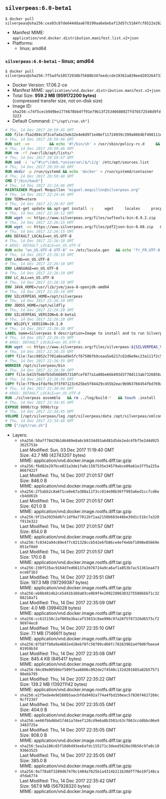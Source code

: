 ## `silverpeas:6.0-beta1`

```console
$ docker pull silverpeas@sha256:cea93c87de644ddaa678199aa6ebebaf13d57c5184fcf8522e2628a2d8ccfbd4
```

-	Manifest MIME: `application/vnd.docker.distribution.manifest.list.v2+json`
-	Platforms:
	-	linux; amd64

### `silverpeas:6.0-beta1` - linux; amd64

```console
$ docker pull silverpeas@sha256:7f5adfe10572938b75688b347eedccde19362a839eed2032647331769bdabab1
```

-	Docker Version: 17.06.2-ce
-	Manifest MIME: `application/vnd.docker.distribution.manifest.v2+json`
-	Total Size: **959.2 MB (959172200 bytes)**  
	(compressed transfer size, not on-disk size)
-	Image ID: `sha256:c74f5cecb9d9be1774678bb4ff91e79b13f25346688027fd7b572548d9fd3223`
-	Default Command: `["\/opt\/run.sh"]`

```dockerfile
# Thu, 14 Dec 2017 20:59:45 GMT
ADD file:f5a2d04c3f3cafada15eb32e4e8d971e48ef11724939c399a8664bf498111e67 in / 
# Thu, 14 Dec 2017 20:59:46 GMT
RUN set -xe 		&& echo '#!/bin/sh' > /usr/sbin/policy-rc.d 	&& echo 'exit 101' >> /usr/sbin/policy-rc.d 	&& chmod +x /usr/sbin/policy-rc.d 		&& dpkg-divert --local --rename --add /sbin/initctl 	&& cp -a /usr/sbin/policy-rc.d /sbin/initctl 	&& sed -i 's/^exit.*/exit 0/' /sbin/initctl 		&& echo 'force-unsafe-io' > /etc/dpkg/dpkg.cfg.d/docker-apt-speedup 		&& echo 'DPkg::Post-Invoke { "rm -f /var/cache/apt/archives/*.deb /var/cache/apt/archives/partial/*.deb /var/cache/apt/*.bin || true"; };' > /etc/apt/apt.conf.d/docker-clean 	&& echo 'APT::Update::Post-Invoke { "rm -f /var/cache/apt/archives/*.deb /var/cache/apt/archives/partial/*.deb /var/cache/apt/*.bin || true"; };' >> /etc/apt/apt.conf.d/docker-clean 	&& echo 'Dir::Cache::pkgcache ""; Dir::Cache::srcpkgcache "";' >> /etc/apt/apt.conf.d/docker-clean 		&& echo 'Acquire::Languages "none";' > /etc/apt/apt.conf.d/docker-no-languages 		&& echo 'Acquire::GzipIndexes "true"; Acquire::CompressionTypes::Order:: "gz";' > /etc/apt/apt.conf.d/docker-gzip-indexes 		&& echo 'Apt::AutoRemove::SuggestsImportant "false";' > /etc/apt/apt.conf.d/docker-autoremove-suggests
# Thu, 14 Dec 2017 20:59:46 GMT
RUN rm -rf /var/lib/apt/lists/*
# Thu, 14 Dec 2017 20:59:47 GMT
RUN sed -i 's/^#\s*\(deb.*universe\)$/\1/g' /etc/apt/sources.list
# Thu, 14 Dec 2017 20:59:48 GMT
RUN mkdir -p /run/systemd && echo 'docker' > /run/systemd/container
# Thu, 14 Dec 2017 20:59:48 GMT
CMD ["/bin/bash"]
# Thu, 14 Dec 2017 22:24:46 GMT
MAINTAINER Miguel Moquillon "miguel.moquillon@silverpeas.org"
# Thu, 14 Dec 2017 22:24:46 GMT
ENV TERM=xterm
# Thu, 14 Dec 2017 22:26:07 GMT
RUN apt-get update && apt-get install -y     wget     locales     procps     net-tools     zip     unzip     openjdk-8-jdk     ffmpeg     imagemagick     ghostscript     ure     gpgv   && rm -rf /var/lib/apt/lists/*   && update-ca-certificates -f
# Thu, 14 Dec 2017 22:26:12 GMT
RUN wget -nc https://www.silverpeas.org/files/swftools-bin-0.9.2.zip   && echo 'd40bd091c84bde2872f2733a3c767b3a686c8e8477a3af3a96ef347cf05c5e43 *swftools-bin-0.9.2.zip' | sha256sum -   && unzip swftools-bin-0.9.2.zip -d /   && rm swftools-bin-0.9.2.zip
# Thu, 14 Dec 2017 22:26:15 GMT
RUN wget -nc https://www.silverpeas.org/files/pdf2json-bin-0.68.zip   && echo 'eec849cdd75224f9d44c0999ed1fbe8764a773d8ab0cf7fff4bf922ab81c9f84 *pdf2json-bin-0.68.zip' | sha256sum -   && unzip pdf2json-bin-0.68.zip -d /   && rm pdf2json-bin-0.68.zip
# Thu, 14 Dec 2017 22:26:15 GMT
ARG DEFAULT_LOCALE=en_US.UTF-8
# Thu, 14 Dec 2017 22:26:18 GMT
# ARGS: DEFAULT_LOCALE=en_US.UTF-8
RUN echo "en_US.UTF-8 UTF-8" >> /etc/locale.gen   && echo "fr_FR.UTF-8 UTF-8" >> /etc/locale.gen   && echo "de_DE.UTF-8 UTF-8" >> /etc/locale.gen   && locale-gen   && update-locale LANG=${DEFAULT_LOCALE} LANGUAGE=${DEFAULT_LOCALE} LC_ALL=${DEFAULT_LOCALE}
# Thu, 14 Dec 2017 22:26:18 GMT
ENV LANG=en_US.UTF-8
# Thu, 14 Dec 2017 22:26:18 GMT
ENV LANGUAGE=en_US.UTF-8
# Thu, 14 Dec 2017 22:26:19 GMT
ENV LC_ALL=en_US.UTF-8
# Thu, 14 Dec 2017 22:26:19 GMT
ENV JAVA_HOME=/usr/lib/jvm/java-8-openjdk-amd64
# Thu, 14 Dec 2017 22:26:19 GMT
ENV SILVERPEAS_HOME=/opt/silverpeas
# Thu, 14 Dec 2017 22:26:19 GMT
ENV JBOSS_HOME=/opt/wildfly
# Thu, 14 Dec 2017 22:26:20 GMT
ENV SILVERPEAS_VERSION=6.0-beta1
# Thu, 14 Dec 2017 22:26:20 GMT
ENV WILDFLY_VERSION=10.1.0
# Thu, 14 Dec 2017 22:26:20 GMT
LABEL name=Silverpeas 6 description=Image to install and to run Silverpeas 6 vendor=Silverpeas version=6.0-beta1 build=1
# Thu, 14 Dec 2017 22:26:35 GMT
# ARGS: DEFAULT_LOCALE=en_US.UTF-8
RUN wget -nc https://www.silverpeas.org/files/silverpeas-${SILVERPEAS_VERSION}-wildfly${WILDFLY_VERSION%.?.?}.zip   && wget -nc https://www.silverpeas.org/files/silverpeas-${SILVERPEAS_VERSION}-wildfly${WILDFLY_VERSION%.?.?}.zip.asc   && gpg --keyserver ha.pool.sks-keyservers.net --recv-keys 3F4657EF9C591F2FEA458FEBC19391EB3DF442B6   && gpg --batch --verify silverpeas-${SILVERPEAS_VERSION}-wildfly${WILDFLY_VERSION%.?.?}.zip.asc silverpeas-${SILVERPEAS_VERSION}-wildfly${WILDFLY_VERSION%.?.?}.zip   && wget -nc http://download.jboss.org/wildfly/${WILDFLY_VERSION}.Final/wildfly-${WILDFLY_VERSION}.Final.zip   && unzip silverpeas-${SILVERPEAS_VERSION}-wildfly${WILDFLY_VERSION%.?.?}.zip -d /opt   && unzip wildfly-${WILDFLY_VERSION}.Final.zip -d /opt   && mv /opt/silverpeas-${SILVERPEAS_VERSION}-wildfly${WILDFLY_VERSION%.?.?} /opt/silverpeas   && mv /opt/wildfly-${WILDFLY_VERSION}.Final /opt/wildfly   && rm *.zip   && mkdir -p /root/.m2
# Thu, 14 Dec 2017 22:26:35 GMT
COPY file:7acc9852c7701a8ead9e5fcf67506fb9ceaa5e6217c62d6e9ec23a111f2c5ba1 in /root/.m2/ 
# Thu, 14 Dec 2017 22:26:35 GMT
WORKDIR /opt/silverpeas/bin
# Thu, 14 Dec 2017 22:26:36 GMT
COPY file:b415fb4bfb5d5668057310fcef877a1a88be66b493d3770d113ab7326856a7da in /opt/ 
# Thu, 14 Dec 2017 22:26:36 GMT
COPY file:f79ce1fdaf6c3f3f07123c625be5f84429c455b2eac9b963766454fbd769afe6 in /opt/silverpeas/configuration/silverpeas/ 
# Thu, 14 Dec 2017 22:30:04 GMT
# ARGS: DEFAULT_LOCALE=en_US.UTF-8
RUN ./silverpeas assemble   && rm ../log/build-*   && touch .install
# Thu, 14 Dec 2017 22:34:45 GMT
EXPOSE 8000/tcp 9990/tcp
# Thu, 14 Dec 2017 22:34:45 GMT
VOLUME [/opt/silverpeas/log /opt/silverpeas/data /opt/silverpeas/xmlcomponents/workflows]
# Thu, 14 Dec 2017 22:34:46 GMT
CMD ["/opt/run.sh"]
```

-	Layers:
	-	`sha256:50aff78429b146489e8a6cb9334d93a6d81d5de2edc4fbf5e2d4d9253625753e`  
		Last Modified: Sun, 03 Dec 2017 11:19:40 GMT  
		Size: 42.7 MB (42743207 bytes)  
		MIME: application/vnd.docker.image.rootfs.diff.tar.gzip
	-	`sha256:f6d82e297bce031a3de1fa8c1587535e34579abce09a61e37f5a225a8667422f`  
		Last Modified: Thu, 14 Dec 2017 21:01:57 GMT  
		Size: 846.0 B  
		MIME: application/vnd.docker.image.rootfs.diff.tar.gzip
	-	`sha256:275abb2c8a6f1ce8e67a388a11f3cc014e98b36ff993a6ed1cc7cd6ecb4dd61b`  
		Last Modified: Thu, 14 Dec 2017 21:01:57 GMT  
		Size: 621.0 B  
		MIME: application/vnd.docker.image.rootfs.diff.tar.gzip
	-	`sha256:9f15a39356d6fc1df0a77012bf1aa2150b683e46be39d1c51bc7a320f913e322`  
		Last Modified: Thu, 14 Dec 2017 21:01:57 GMT  
		Size: 854.0 B  
		MIME: application/vnd.docker.image.rootfs.diff.tar.gzip
	-	`sha256:fc0342a94c89e477c821328ccb542e6fb86ce4ef4ebbf1098e85669e051ef0dd`  
		Last Modified: Thu, 14 Dec 2017 21:01:57 GMT  
		Size: 170.0 B  
		MIME: application/vnd.docker.image.rootfs.diff.tar.gzip
	-	`sha256:230f535ac9164d7ed66137a3976724a9ca6af1a853b7ac51361ea473ece8f1b3`  
		Last Modified: Thu, 14 Dec 2017 22:35:51 GMT  
		Size: 197.3 MB (197299387 bytes)  
		MIME: application/vnd.docker.image.rootfs.diff.tar.gzip
	-	`sha256:eb0b4814b2ce5d41b160a03ce0b9f4e20922886383275588bbb71c3208218a71`  
		Last Modified: Thu, 14 Dec 2017 22:35:09 GMT  
		Size: 4.0 MB (3994028 bytes)  
		MIME: application/vnd.docker.image.rootfs.diff.tar.gzip
	-	`sha256:cc615158c2af069a3bacaf53653c8ae996c97a26f5f87326d6575cf296974ec8`  
		Last Modified: Thu, 14 Dec 2017 22:35:10 GMT  
		Size: 7.1 MB (7146611 bytes)  
		MIME: application/vnd.docker.image.rootfs.diff.tar.gzip
	-	`sha256:8758ffb0a9a4682e428eb78fc50789cd66fc78263902a4f0d6fbeea401959b3d`  
		Last Modified: Thu, 14 Dec 2017 22:35:08 GMT  
		Size: 845.4 KB (845417 bytes)  
		MIME: application/vnd.docker.image.rootfs.diff.tar.gzip
	-	`sha256:94c89e0050def509f5aa6806c092de2f4540c132d201685a82b5757190ebb795`  
		Last Modified: Thu, 14 Dec 2017 22:35:22 GMT  
		Size: 139.2 MB (139211142 bytes)  
		MIME: application/vnd.docker.image.rootfs.diff.tar.gzip
	-	`sha256:e2f5ede4e9d168b5aacbfda9492a774a4fbd150eac57836f4627266c9cff23d7`  
		Last Modified: Thu, 14 Dec 2017 22:35:05 GMT  
		Size: 404.0 B  
		MIME: application/vnd.docker.image.rootfs.diff.tar.gzip
	-	`sha256:ee66fbbd6bd1f461a7deef120cd9e6a8b3501c63cf063ccddbbc06e93483725a`  
		Last Modified: Thu, 14 Dec 2017 22:35:05 GMT  
		Size: 808.0 B  
		MIME: application/vnd.docker.image.rootfs.diff.tar.gzip
	-	`sha256:5ea2a186c65f18d6493ee6afdc155271c3deed5626e39b56c9fa0c1093663525`  
		Last Modified: Thu, 14 Dec 2017 22:35:05 GMT  
		Size: 385.0 B  
		MIME: application/vnd.docker.image.rootfs.diff.tar.gzip
	-	`sha256:9a778a8f3289d67470c1404a7625b1a4314b211b30dff70e10f148cadfda6774`  
		Last Modified: Thu, 14 Dec 2017 22:35:42 GMT  
		Size: 567.9 MB (567928320 bytes)  
		MIME: application/vnd.docker.image.rootfs.diff.tar.gzip

